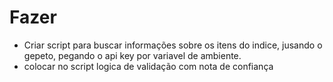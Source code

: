 # Fazer
- Criar script para buscar informações sobre os itens do indice, jusando o gepeto, pegando o api key por variavel de ambiente. 
- colocar no script logica de validação com nota de confiança 
